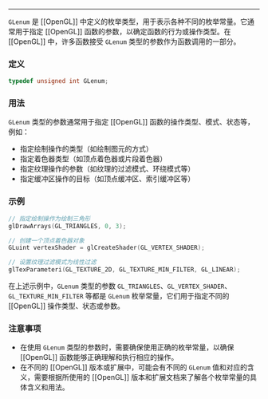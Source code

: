 
----
`GLenum` 是 [[OpenGL]] 中定义的枚举类型，用于表示各种不同的枚举常量。它通常用于指定 [[OpenGL]] 函数的参数，以确定函数的行为或操作类型。在 [[OpenGL]] 中，许多函数接受 `GLenum` 类型的参数作为函数调用的一部分。

### 定义
```cpp
typedef unsigned int GLenum;
```
### 用法
`GLenum` 类型的参数通常用于指定 [[OpenGL]] 函数的操作类型、模式、状态等，例如：
- 指定绘制操作的类型（如绘制图元的方式）
- 指定着色器类型（如顶点着色器或片段着色器）
- 指定纹理操作的参数（如纹理的过滤模式、环绕模式等）
- 指定缓冲区操作的目标（如顶点缓冲区、索引缓冲区等）
### 示例
```cpp
// 指定绘制操作为绘制三角形
glDrawArrays(GL_TRIANGLES, 0, 3);

// 创建一个顶点着色器对象
GLuint vertexShader = glCreateShader(GL_VERTEX_SHADER);

// 设置纹理过滤模式为线性过滤
glTexParameteri(GL_TEXTURE_2D, GL_TEXTURE_MIN_FILTER, GL_LINEAR);
```

在上述示例中，`GLenum` 类型的参数 `GL_TRIANGLES`、`GL_VERTEX_SHADER`、`GL_TEXTURE_MIN_FILTER` 等都是 `GLenum` 枚举常量，它们用于指定不同的 [[OpenGL]] 操作类型、状态或参数。
### 注意事项
- 在使用 `GLenum` 类型的参数时，需要确保使用正确的枚举常量，以确保 [[OpenGL]] 函数能够正确理解和执行相应的操作。
- 在不同的 [[OpenGL]] 版本或扩展中，可能会有不同的 `GLenum` 值和对应的含义，需要根据所使用的 [[OpenGL]] 版本和扩展文档来了解各个枚举常量的具体含义和用法。